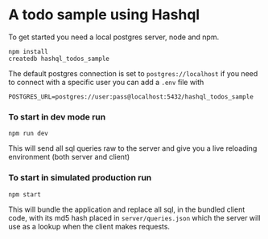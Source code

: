 # A todo sample using Hashql

To get started you need a local postgres server, node and npm.

```
npm install
createdb hashql_todos_sample
```

The default postgres connection is set to `postgres://localhost` if you need to connect with a specific user you can add a `.env` file with 
```
POSTGRES_URL=postgres://user:pass@localhost:5432/hashql_todos_sample
```

### To start in dev mode run 
```
npm run dev
```

This will send all sql queries raw to the server and give you a live reloading environment (both server and client)


### To start in simulated production run
```
npm start
```

This will bundle the application and replace all sql, in the bundled client code, with its md5 hash placed in `server/queries.json` which the server will use as a lookup when the client makes requests.
